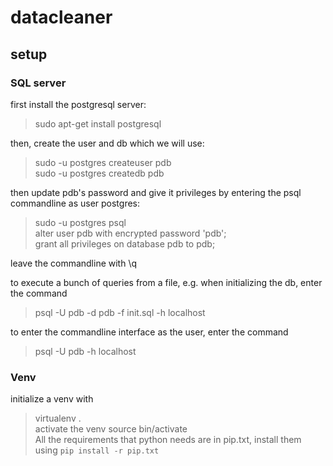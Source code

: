 # datacleaner

## setup

### SQL server
first install the postgresql server:
> sudo apt-get install postgresql

then, create the user and db which we will use:
> sudo -u postgres createuser pdb  
> sudo -u postgres createdb pdb

then update pdb's password and give it privileges by entering the psql commandline as user postgres:
> sudo -u postgres psql  
> alter user pdb with encrypted password 'pdb';  
> grant all privileges on database pdb to pdb;

leave the commandline with \q

to execute a bunch of queries from a file, e.g. when initializing the db, enter the command
> psql -U pdb -d pdb -f init.sql -h localhost

to enter the commandline interface as the user, enter the command
> psql -U pdb -h localhost

### Venv

initialize a venv with
> virtualenv .  
activate the venv
> source bin/activate  
All the requirements that python needs are in pip.txt, install them using ```pip install -r pip.txt```
